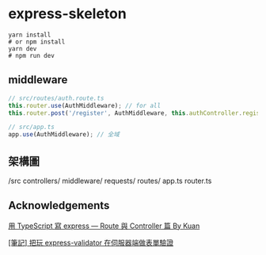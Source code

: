 # express-skeleton

```
yarn install
# or npm install
yarn dev
# npm run dev
```

## middleware

```javascript
// src/routes/auth.route.ts
this.router.use(AuthMiddleware); // for all
this.router.post('/register', AuthMiddleware, this.authController.register); // for single

// src/app.ts
app.use(AuthMiddleware); // 全域
```

## 架構圖

/src
  controllers/
  middleware/
  requests/
  routes/
  app.ts
  router.ts


## Acknowledgements

[用 TypeScript 寫 express — Route 與 Controller 篇 By Kuan](https://medium.com/@kusakawazeusu/%E7%94%A8-typescript-%E5%AF%AB-express-route-%E8%88%87-controller-%E7%AF%87-40db4850a8f2)

[[筆記] 把玩 express-validator 在伺服器端做表單驗證](https://medium.com/%E9%BA%A5%E5%85%8B%E7%9A%84%E5%8D%8A%E8%B7%AF%E5%87%BA%E5%AE%B6%E7%AD%86%E8%A8%98/%E7%AD%86%E8%A8%98-%E6%8A%8A%E7%8E%A9-express-validator-%E5%9C%A8%E4%BC%BA%E6%9C%8D%E5%99%A8%E7%AB%AF%E5%81%9A%E8%A1%A8%E5%96%AE%E9%A9%97%E8%AD%89-797342aab2d3)